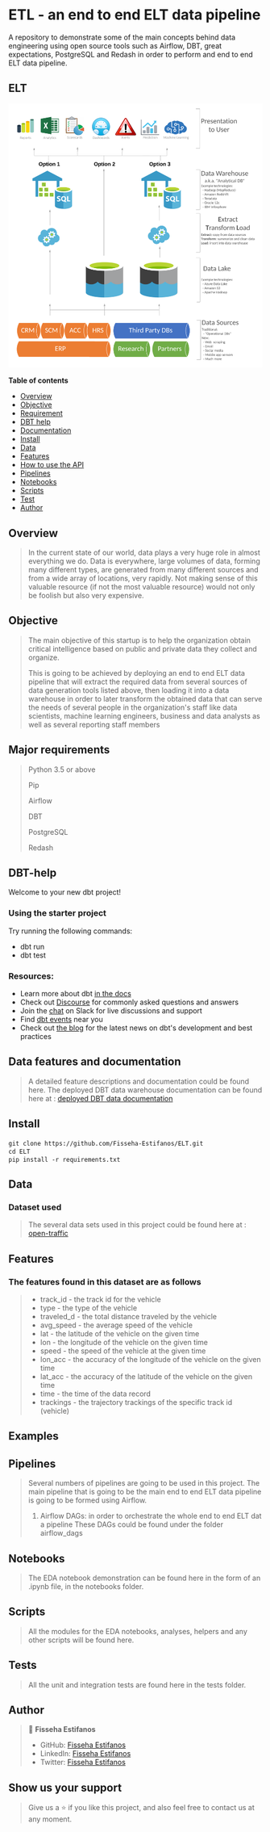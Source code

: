 # ETL - an end to end ELT data pipeline
A repository to demonstrate some of the main concepts behind data engineering using open source tools such as Airflow, DBT, great expectations, PostgreSQL and Redash in order to perform and end to end ELT data pipeline.


## ELT 
![](images/image.png)

**Table of contents**

- [Overview](#overview)
- [Objective](#objective)
- [Requirement](#requirement)
- [DBT help](#DBT-help)
- [Documentation](#documentation)
- [Install](#install)
- [Data](#data)
- [Features](#features)
- [How to use the API](#examples)
- [Pipelines](#pipelines)
- [Notebooks](#notebooks)
- [Scripts](#scripts)
- [Test](#test)
- [Author](#author)


## Overview
> In the current state of our world, data plays a very huge role in almost everything we do. Data is everywhere, large volumes of data, forming many different types, are generated from many different sources and from a wide array of locations, very rapidly. Not making sense of this valuable resource (if not the most valuable resource) would not only be foolish but also very expensive.


## Objective
> The main objective of this startup is to help the organization obtain critical intelligence based on public and private data they collect and organize. 
>
> This is going to be achieved by deploying an end to end ELT data pipeline that will extract the required data from several sources of data generation tools listed above, then loading it into a data warehouse in order to later transform the obtained data that can serve the needs of several people in the organization's staff like data scientists, machine learning engineers, business and data analysts as well as several reporting staff members


## Major requirements
> Python 3.5 or above
> 
> Pip
> 
> Airflow
> 
> DBT 
> 
> PostgreSQL
> 
> Redash


## DBT-help
Welcome to your new dbt project!

### Using the starter project

Try running the following commands:
- dbt run
- dbt test


### Resources:
- Learn more about dbt [in the docs](https://docs.getdbt.com/docs/introduction)
- Check out [Discourse](https://discourse.getdbt.com/) for commonly asked questions and answers
- Join the [chat](https://community.getdbt.com/) on Slack for live discussions and support
- Find [dbt events](https://events.getdbt.com) near you
- Check out [the blog](https://blog.getdbt.com/) for the latest news on dbt's development and best practices


## Data features and documentation
> A detailed feature descriptions and documentation could be found here.
> The deployed DBT data warehouse documentation can be found here at : [deployed DBT data documentation](http://127.0.0.1:8080/#!/source_list/complete_data_source)


## Install

```
git clone https://github.com/Fisseha-Estifanos/ELT.git
cd ELT
pip install -r requirements.txt
```


## Data
### Dataset used
> The several data sets used in this project could be found here at : [open-traffic](https://open-traffic.epfl.ch/index.php/downloads/)


## Features
### The features found in this dataset are as follows
> - track_id - the track id for the vehicle 
> - type - the type of the vehicle
> - traveled_d - the total distance traveled by the vehicle
> - avg_speed - the average speed of the vehicle
> - lat - the latitude of the vehicle on the given time
> - lon - the longitude of the vehicle on the given time
> - speed -  the speed of the vehicle at the given time
> - lon_acc - the accuracy of the longitude of the vehicle on the given time
> - lat_acc - the accuracy of the latitude of the vehicle on the given time
> - time - the time of the data record
> - trackings - the trajectory trackings of the specific track id (vehicle)


## Examples
>
>
>


## Pipelines
> Several numbers of pipelines are going to be used in this project. The main pipeline that is going to be the main end to end ELT data pipeline is going to be formed using Airflow.  
> 1. Airflow DAGs: in order to orchestrate the whole end to end ELT dat a pipeline
> These DAGs could be found under the folder airflow_dags


## Notebooks
> The EDA notebook demonstration can be found here in the form of an .ipynb file, in the notebooks folder.


## Scripts
> All the modules for the EDA notebooks, analyses, helpers and any other scripts will be found here.


## Tests
> All the unit and integration tests are found here in the tests folder.


## Author
> 👤 **Fisseha Estifanos**
>
> - GitHub: [Fisseha Estifanos](https://github.com/fisseha-estifanos)
> - LinkedIn: [Fisseha Estifanos](https://www.linkedin.com/in/fisseha-estifanos-109ba6199/)
> - Twitter: [Fisseha Estifanos](https://twitter.com/f0x__tr0t)


## Show us your support
> Give us a ⭐ if you like this project, and also feel free to contact us at any moment.